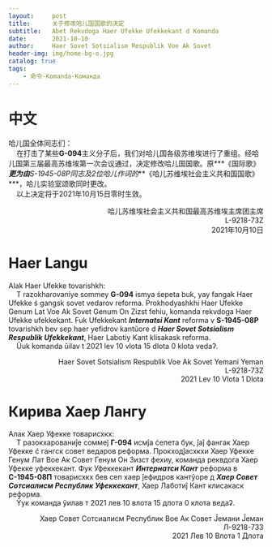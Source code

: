 ```yaml
---
layout:     post
title:      关于修改哈儿国国歌的决定
subtitle:   Abet Rekvdoga Haer Ufekke Ufekkekant d Komanda
date:       2021-10-10
author:     Haer Sovet Sotsialism Respublik Voe Ak Sovet
header-img: img/home-bg-o.jpg
catalog: true
tags:
    - 命令-Komanda-Команда
---
```


# 中文
哈儿国全体同志们：  
&nbsp;&nbsp;&nbsp;&nbsp;在打击了某些**G-094**主义分子后，我们对哈儿国各级苏维埃进行了重组。经哈儿国第三届最高苏维埃第一次会议通过，决定修改哈儿国国歌。原***《国际歌》***更为由**S-1945-08P**同志及2位哈儿作词的***《哈儿苏维埃社会主义共和国国歌》***，哈儿实验室颂歌同时更改。  
&nbsp;&nbsp;&nbsp;&nbsp;以上决定将于2021年10月15日零时生效。
<div style="text-align: right">哈儿苏维埃社会主义共和国最高苏维埃主席团主席<br>L-9218-73Z<br>2021年10月10日</div>

# Haer Langu
Alak Haer Ufekke tovarishkh:  
&nbsp;&nbsp;&nbsp;&nbsp;T razokharovaniye sommey **G-094** ismya śepeta buk, yay fangak Haer Ufekke ś gangsk sovet vedarov reforma. Prokhodyashkhi Haer Ufekke Genum Lat Voe Ak Sovet Genum On Zizst fehiu, komanda rekvdoga Haer Ufekke ufekkekant. Fuk Ufekkekant ***Internatsi Kant*** reforma v **S-1945-08P** tovarishkh bev sep haer yefidrov kantŭore d ***Haer Sovet Sotsialism Respublik Ufekkekant***, Haer Labotiy Kant klisakask reforma.  
&nbsp;&nbsp;&nbsp;&nbsp;Ŭuk komanda ŭilav t 2021 lev 10 vlota 15 dlota 0 klota vedaʔ.
<div style="text-align: right">Haer Sovet Sotsialism Respublik Voe Ak Sovet Yemani Yeman<br>L-9218-73Z<br>2021 Lev 10 Vlota 1 Dlota</div>

# Кирива Хаер Лангу
Алак Хаер Уфекке товарисхкх:  
&nbsp;&nbsp;&nbsp;&nbsp;Т разокхарованиĵе соммеĵ **Г-094** исмĵа ćепета бук, ĵаĵ фангак Хаер Уфекке ć гангск совет ведаров реформа. Прокходĵасхкхи Хаер Уфекке Генум Лат Вое Ак Совет Генум Он Зизст фехиу, команда реквдога Хаер Уфекке уфеккекант. Фук Уфеккекант ***Интернатси Кант*** реформа в **С-1945-08П** товарисхкх бев сеп хаер ĵефидров кантŷоре д ***Хаер Совет Сотсиалисм Республик Уфеккекант***, Хаер Лаботиĵ Кант клисакаск реформа.  
&nbsp;&nbsp;&nbsp;&nbsp;Ŷук команда ŷилав т 2021 лев 10 влота 15 длота 0 клота ведаʡ.
<div style="text-align: right">Хаер Совет Сотсиалисм Республик Вое Ак Совет Ĵемани Ĵеман<br>Л-9218-73З<br>2021 Лев 10 Влота 1 Длота</div>
